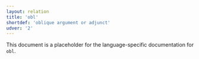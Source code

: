 ```yaml
---
layout: relation
title: 'obl'
shortdef: 'oblique argument or adjunct'
udver: '2'
---
```


This document is a placeholder for the language-specific documentation
for `obl`.
